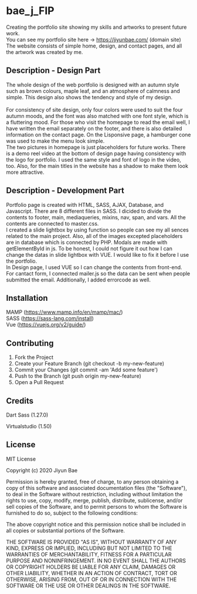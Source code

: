 # bae_j_FIP

Creating the portfolio site showing my skills and artworks to present future work. <br>You can see my portfolio site here -> https://jiyunbae.com/ (domain site)<br>
The website consists of simple home, design, and contact pages, and all the artwork was created by me.

## Description - Design Part

The whole design of the web portfolio is designed with an autumn style such as brown colours, maple leaf, and an atmosphere of calmness and simple. This design also shows the tendency and style of my design. <br><br> For consistency of site design, only four colors were used to suit the four autumn moods, and the font was also matched with one font style, which is a fluttering mood. For those who visit the homepage to read the email well, I have written the email separately on the footer, and there is also detailed information on the contact page. On the Lisponsive page, a hamburger cone was used to make the menu look simple. <br> The two pictures in homepage is just placeholders for future works. There is a demo reel video at the bottom of design page having consistency with the logo for portfolio. I used the same style and font of logo in the video, too. Also, for the main titles in the website has a shadow to make them look more attractive.


## Description - Development Part

Portfolio page is created with HTML, SASS, AJAX, Database, and Javascript. There are 8 different files in SASS. I dicided to divide the contents to footer, main, mediaqueries, mixins, nav, span, and vars. All the contents are connected to master.css. <br> I created a slide lightbox by using function so people can see my all sences related to the main project. Also, all of the images excepted placeholders are in database which is connected by PHP. Modals are made with getElementById in js. To be honest, I could not figure it out how I can change the datas in slide lightbox with VUE. I would like to fix it before I use the portfolio.<br> In Design page, I used VUE so I can change the contents from front-end. For cantact form, I connected mailer.js so the data can be sent when people submitted the email. Additionally, I added errorcode as well.
 
## Installation

MAMP (https://www.mamp.info/en/mamp/mac/) <br>
SASS (https://sass-lang.com/install) <br>
Vue (https://vuejs.org/v2/guide/) <br>

## Contributing

1. Fork the Project
2. Create your Feature Branch (git checkout -b my-new-feature)
3. Commit your Changes (git commit -am 'Add some feature')
4. Push to the Branch (git push origin my-new-feature)
5. Open a Pull Request

## Credits

Dart Sass (1.27.0)

Virtualstudio (1.50)

## License

MIT License

Copyright (c) 2020 Jiyun Bae

Permission is hereby granted, free of charge, to any person obtaining a copy
of this software and associated documentation files (the "Software"), to deal
in the Software without restriction, including without limitation the rights
to use, copy, modify, merge, publish, distribute, sublicense, and/or sell
copies of the Software, and to permit persons to whom the Software is
furnished to do so, subject to the following conditions:

The above copyright notice and this permission notice shall be included in all
copies or substantial portions of the Software.

THE SOFTWARE IS PROVIDED "AS IS", WITHOUT WARRANTY OF ANY KIND, EXPRESS OR
IMPLIED, INCLUDING BUT NOT LIMITED TO THE WARRANTIES OF MERCHANTABILITY,
FITNESS FOR A PARTICULAR PURPOSE AND NONINFRINGEMENT. IN NO EVENT SHALL THE
AUTHORS OR COPYRIGHT HOLDERS BE LIABLE FOR ANY CLAIM, DAMAGES OR OTHER
LIABILITY, WHETHER IN AN ACTION OF CONTRACT, TORT OR OTHERWISE, ARISING FROM,
OUT OF OR IN CONNECTION WITH THE SOFTWARE OR THE USE OR OTHER DEALINGS IN THE
SOFTWARE.